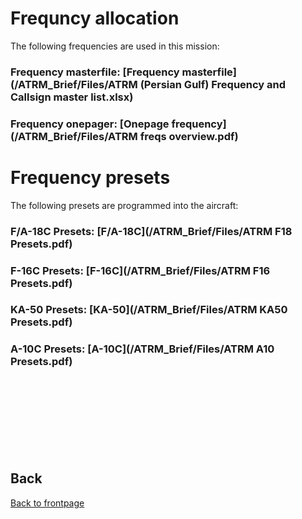 # Frequncy allocation
The following frequencies are used in this mission:

### Frequency masterfile:  [Frequency masterfile](/ATRM_Brief/Files/ATRM (Persian Gulf) Frequency and Callsign master list.xlsx)


### Frequency onepager:  [Onepage frequency](/ATRM_Brief/Files/ATRM freqs overview.pdf)

# Frequency presets
The following presets are programmed into the aircraft:

### F/A-18C Presets:  [F/A-18C](/ATRM_Brief/Files/ATRM F18 Presets.pdf)

### F-16C Presets:  [F-16C](/ATRM_Brief/Files/ATRM F16 Presets.pdf)

### KA-50 Presets:  [KA-50](/ATRM_Brief/Files/ATRM KA50 Presets.pdf)

### A-10C Presets:  [A-10C](/ATRM_Brief/Files/ATRM A10 Presets.pdf)




<br>
<br>
<br>
<br>
<br>
<br>
<br>

## Back
[Back to frontpage](https://132nd-vwing.github.io/ATRM_Brief/)